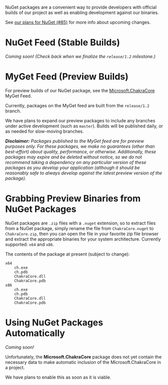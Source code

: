 NuGet packages are a convenient way to provide developers with official builds of our project
as well as enabling development against our binaries.

See [our plans for NuGet (#85)](https://github.com/Microsoft/ChakraCore/issues/85)
for more info about upcoming changes.

# NuGet Feed (Stable Builds)

_Coming soon! (Check back when we finalize the `release/1.2` milestone.)_

# MyGet Feed (Preview Builds)

For preview builds of our NuGet package, see the
[Microsoft.ChakraCore](https://www.myget.org/feed/chakracore-preview/package/nuget/Microsoft.ChakraCore)
MyGet Feed.

Currently, packages on the MyGet feed are built from the `release/1.2` branch.

We have plans to expand our preview packages to include any branches under active development
(such as `master`). Builds will be published daily, or as needed for slow-moving branches.

_**Disclaimer:** Packages published to the MyGet feed are for preview purposes only. For these packages, we make no guarantees (other than best-effort) about quality, performance, or otherwise. Additionally, these packages may expire and be deleted without notice, so we do not recommend taking a dependency on any particular version of these packages as you develop your application (although it should be reasonably safe to always develop against the latest preview version of the package)._

# Grabbing Preview Binaries from NuGet Packages

NuGet packages are `.zip` files with a `.nuget` extension, so to extract files
from a NuGet package, simply rename the file from `ChakraCore.nuget` to `ChakraCore.zip`,
then you can open the file in your favorite zip file browser and extract the appropriate binaries
for your system architecture. Currently supported: `x64` and `x86`.

The contents of the package at present (subject to change):

```
x64
    ch.exe
    ch.pdb
    ChakraCore.dll
    ChakraCore.pdb
x86
    ch.exe
    ch.pdb
    ChakraCore.dll
    ChakraCore.pdb
```

# Using NuGet Packages Automatically

_Coming soon!_

Unfortunately, the **Microsoft.ChakraCore** package does not yet contain the necessary data
to make automatic inclusion of the Microsoft.ChakraCore in a project.

We have plans to enable this as soon as it is viable.

